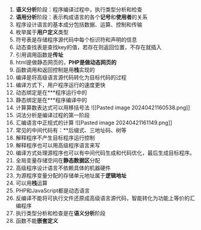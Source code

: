 1. **语义分析**阶段：程序编译过程中，执行类型分析和检查
2. **语用分析**阶段：表示构成语言的各个**记号**和**使用者**的关系
3. 程序设计语言的基本成分包括数据、运算、控制和传输
4. 枚举属于**用户定义**类型
5. 符号表是存储程序源代码中每个标识符和声明的信息
6. 动态查找表是查找key的值，若存在则返回位置，不存在就插入
7. 引用调用函数是**传址**
8. html是做静态网页的，**PHP是做动态网页的**
9. 函数调用和返回控制是用**栈**实现的
10. 编译是将高级语言源代码转化为目标代码的过程
11. 编译方式下，用户程序运行的速度更快
12. 动态绑定是在***程序运行中的
13. 静态绑定是在***程序编译中的
14. 计算算数表达式可以用移括号法
![[Pasted image 20240421160538.png]]
15. 词法分析是编译过程的第一阶段
16. 汇编语言中正规式的计算 ![[Pasted image 20240421161149.png]]
17. 常见的中间代码有：**后缀式、三地址码、树等
18. 解释程序不产生目标程序运行控制
19. 解释程序也可以用高级程序语言来写
20. 编译方式处理源程序也可以有中间代码生成和代码优化，最后生成目标程序。
21. 全局变量存储空间在**静态数据区**分配
22. 高级程序设计语言不依赖具体的机器硬件
23. 为源程序变量分配的存储单元地址属于**逻辑地址**
24. 可以用**栈**运算
25. PHP和JavaScript都是动态语言
26. 反编译不能将可执行文件还原成高级语言源代码，智能转化为功能上等价的汇编程序
27. 执行类型分析和检查是在**语义分析**阶段
28. 函数不能**嵌套定义**
